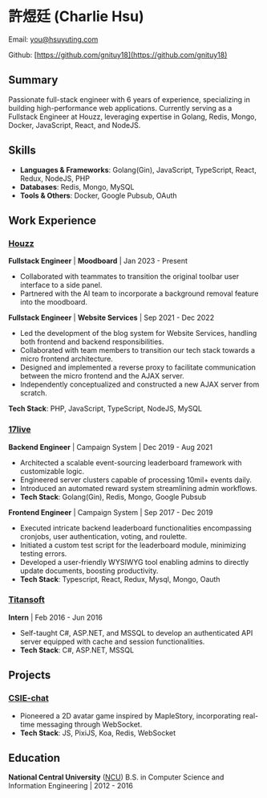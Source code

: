 # 許煜廷 (Charlie Hsu)

Email: [you@hsuyuting.com](you@hsuyuting.com)

Github: [https://github.com/gnituy18](https://github.com/gnituy18)

## Summary
Passionate full-stack engineer with 6 years of experience, specializing in building high-performance web applications. Currently serving as a Fullstack Engineer at Houzz, leveraging expertise in Golang, Redis, Mongo, Docker, JavaScript, React, and NodeJS.

## Skills
- **Languages & Frameworks**: Golang(Gin), JavaScript, TypeScript, React, Redux, NodeJS, PHP
- **Databases**: Redis, Mongo, MySQL
- **Tools & Others**: Docker, Google Pubsub, OAuth

## Work Experience
### [Houzz](https://houzz.com)

**Fullstack Engineer** | **Moodboard** | Jan 2023 - Present
- Collaborated with teammates to transition the original toolbar user interface to a side panel.
- Partnered with the AI team to incorporate a background removal feature into the moodboard.

**Fullstack Engineer** | **Website Services** | Sep 2021 - Dec 2022
- Led the development of the blog system for Website Services, handling both frontend and backend responsibilities.
- Collaborated with team members to transition our tech stack towards a micro frontend architecture.
- Designed and implemented a reverse proxy to facilitate communication between the micro frontend and the AJAX server.
- Independently conceptualized and constructed a new AJAX server from scratch.

**Tech Stack**: PHP, JavaScript, TypeScript, NodeJS, MySQL

### [17live](https://about.17.live/)
**Backend Engineer** | Campaign System | Dec 2019 - Aug 2021
- Architected a scalable event-sourcing leaderboard framework with customizable logic.
- Engineered server clusters capable of processing 10mil+ events daily.
- Introduced an automated reward system streamlining admin workflows.
- **Tech Stack**: Golang(Gin), Redis, Mongo, Google Pubsub

**Frontend Engineer** | Campaign System | Sep 2017 - Dec 2019
- Executed intricate backend leaderboard functionalities encompassing cronjobs, user authentication, voting, and roulette.
- Initiated a custom test script for the leaderboard module, minimizing testing errors.
- Developed a user-friendly WYSIWYG tool enabling admins to directly update documents, boosting productivity.
- **Tech Stack**: Typescript, React, Redux, Mysql, Mongo, Oauth

### [Titansoft](http://www.titansoft.com/tw/)
**Intern** | Feb 2016 - Jun 2016
- Self-taught C#, ASP.NET, and MSSQL to develop an authenticated API server equipped with cache and session functionalities.
- **Tech Stack**: C#, ASP.NET, MSSQL

## Projects
### [CSIE-chat](https://github.com/gnituy18/csie-chat-remake)
- Pioneered a 2D avatar game inspired by MapleStory, incorporating real-time messaging through WebSocket.
- **Tech Stack**: JS, PixiJS, Koa, Redis, WebSocket

## Education
**National Central University** ([NCU](https://www.ncu.edu.tw/))
B.S. in Computer Science and Information Engineering | 2012 - 2016
